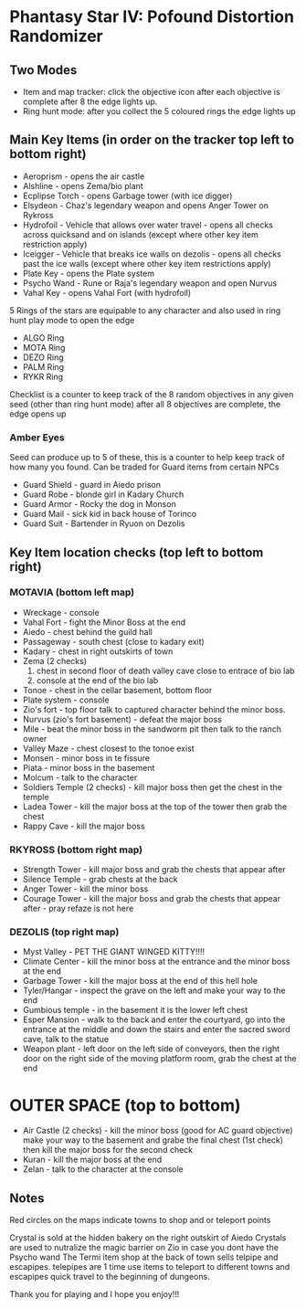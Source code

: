 # Phantasy Star IV: Pofound Distortion Randomizer

## Two Modes
- Item and map tracker: click the objective icon after each objective is complete after 8 the edge lights up.
- Ring hunt mode: after you collect the 5 coloured rings the edge lights up

## Main Key Items (in order on the tracker top left to bottom right) 
- Aeroprism - opens the air castle
- Alshline - opens Zema/bio plant
- Ecplipse Torch - opens Garbage tower (with ice digger)
- Elsydeon - Chaz's legendary weapon and opens Anger Tower on Rykross
- Hydrofoil - Vehicle that allows over water travel - opens all checks across quicksand and on islands (except where other key item restriction apply)
- Iceigger - Vehicle that breaks ice walls on dezolis - opens all checks past the ice walls (except where other key item restrictions apply)
- Plate Key - opens the Plate system
- Psycho Wand - Rune or Raja's legendary weapon and open Nurvus
- Vahal Key - opens Vahal Fort (with hydrofoil)

5 Rings of the stars are equipable to any character and also used in ring hunt play mode to open the edge
- ALGO Ring
- MOTA Ring
- DEZO Ring
- PALM Ring
- RYKR Ring

Checklist is a counter to keep track of the 8 random objectives in any given seed (other than ring hunt mode) after all 8 objectives are complete, the edge opens up

### Amber Eyes
Seed can produce up to 5 of these, this is a counter to help keep track of how many you found. Can be traded for Guard items from certain NPCs
- Guard Shield - guard in Aiedo prison
- Guard Robe - blonde girl in Kadary Church
- Guard Armor - Rocky the dog in Monson
- Guard Mail - sick kid in back house of Torinco
- Guard Suit - Bartender in Ryuon on Dezolis

## Key Item location checks (top left to bottom right)

### MOTAVIA (bottom left map)
- Wreckage - console
- Vahal Fort - fight the Minor Boss at the end
- Aiedo - chest behind the guild hall
- Passageway - south chest (close to kadary exit)
- Kadary - chest in right outskirts of town
- Zema (2 checks)
  1. chest in second floor of death valley cave close to entrace of bio lab
  2. console at the end of the bio lab
- Tonoe - chest in the cellar basement, bottom floor
- Plate system - console
- Zio's fort - top floor talk to captured character behind the minor boss.
- Nurvus (zio's fort basement) - defeat the major boss
- Mile - beat the minor boss in the sandworm pit then talk to the ranch owner
- Valley Maze - chest closest to the tonoe exist
- Monsen - minor boss in te fissure
- Piata - minor boss in the basement
- Molcum - talk to the character
- Soldiers Temple (2 checks) - kill major boss then get the chest in the temple
- Ladea Tower - kill the major boss at the top of the tower then grab the chest
- Rappy Cave - kill the major boss

### RKYROSS (bottom right map)
- Strength Tower - kill major boss and grab the chests that appear after
- Silence Temple - grab chests at the back 
- Anger Tower - kill the minor boss
- Courage Tower - kill the major boss and grab the chests that appear after - pray refaze is not here

### DEZOLIS (top right map)
- Myst Valley - PET THE GIANT WINGED KITTY!!!!
- Climate Center - kill the minor boss at the entrance and the minor boss at the end
- Garbage Tower - kill the major boss at the end of this hell hole
- Tyler/Hangar - inspect the grave on the left and make your way to the end
- Gumbious temple - in the basement it is the lower left chest
- Esper Mansion - walk to the back and enter the courtyard, go into the entrance at the middle and down the stairs and enter the sacred sword cave, talk to the statue
- Weapon plant - left door on the left side of conveyors, then the right door on the right side of the moving platform room, grab the chest at the end

# OUTER SPACE (top to bottom)
- Air Castle (2 checks) - kill the minor boss (good for AC guard objective) make your way to the basement and grabe the final chest (1st check) then kill the major boss for the second check
- Kuran - kill the major boss at the end
- Zelan - talk to the character at the console

## Notes
Red circles on the maps indicate towns to shop and or teleport points

Crystal is sold at the hidden bakery on the right outskirt of Aiedo 
Crystals are used to nutralize the magic barrier on Zio in case you dont have the Psycho wand
The Termi item shop at the back of town sells telpipe and escapipes. telepipes are 1 time use items to teleport to different towns and escapipes quick travel to the beginning of dungeons.

Thank you for playing and I hope you enjoy!!!





